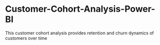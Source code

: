 # Customer-Cohort-Analysis-Power-BI
This customer cohort analysis provides retention and churn dynamics of customers over time
